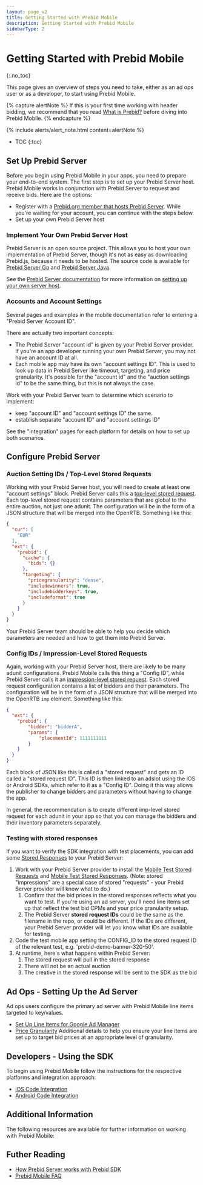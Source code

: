```yaml
---
layout: page_v2
title: Getting Started with Prebid Mobile
description: Getting Started with Prebid Mobile
sidebarType: 2
---
```


# Getting Started with Prebid Mobile
{:.no_toc}

This page gives an overview of steps you need to take, either as an ad ops user or as a developer, to start using Prebid Mobile.

{% capture alertNote %}
If this is your first time working with header bidding, we recommend that you read [What is Prebid?](/overview/intro.html) before diving into Prebid Mobile.
{% endcapture %}

{% include alerts/alert_note.html content=alertNote %}

- TOC
{:toc}

## Set Up Prebid Server

Before you begin using Prebid Mobile in your apps, you need to prepare your end-to-end system. The first step is to set up your Prebid Server host. Prebid Mobile works in conjunction with Prebid Server to request and receive bids. Here are the options:

- Register with a [Prebid.org member that hosts Prebid Server](https://prebid.org/product-suite/managed-services/). While you're waiting for your account, you can continue with the steps below.
- Set up your own Prebid Server host

### Implement Your Own Prebid Server Host

Prebid Server is an open source project. This allows you to host your own implementation of Prebid Server, though it's not as easy as downloading Prebid.js, because it needs to be hosted. The source code is available for [Prebid Server Go](https://github.com/prebid/prebid-server) and [Prebid Server Java](https://github.com/prebid/prebid-server-java).

See the [Prebid Server documentation](/prebid-server/overview/prebid-server-overview.html) for more information on [setting up your own server host](/prebid-server/hosting/pbs-hosting.html).

### Accounts and Account Settings

Several pages and examples in the mobile documentation refer to entering a "Prebid Server Account ID".

There are actually two important concepts:

- The Prebid Server "account id" is given by your Prebid Server provider. If you're an app developer running your own Prebid Server, you may not have an account ID at all.
- Each mobile app may have its own "account settings ID". This is used to look up data in Prebid Server like timeout, targeting, and price granularity. It's possible for the "account id" and the "auction settings id" to be the same thing, but this is not always the case.

Work with your Prebid Server team to determine which scenario to implement:

- keep "account ID" and "account settings ID" the same.
- establish separate "account ID" and "account settings ID"

See the "integration" pages for each platform for details on how to set up both scenarios.

## Configure Prebid Server

### Auction Setting IDs / Top-Level Stored Requests

Working with your Prebid Server host, you will need to create at least one "account settings" block. Prebid Server calls this a [top-level stored request](/prebid-server/features/pbs-storedreqs.html). Each top-level stored request contains parameters that are global to the entire auction, not just
one adunit. The configuration will be in the form of a JSON structure that will be merged into the OpenRTB. Something like this:

```json
{
  "cur": [
    "EUR"
  ],
  "ext": {
    "prebid": {
      "cache": {
        "bids": {}
      },
      "targeting": {
        "pricegranularity": "dense",
        "includewinners": true,
        "includebidderkeys": true,
        "includeformat": true
      }
    }
  }
}
```

Your Prebid Server team should be able to help you decide which parameters are needed and how to get them into Prebid Server.

### Config IDs / Impression-Level Stored Requests

Again, working with your Prebid Server host, there are likely to be many adunit configurations. Prebid Mobile calls this thing a "Config ID", while Prebid Server calls it an [impression-level stored request](/prebid-server/features/pbs-storedreqs.html). Each stored request configuration contains a list of bidders and their parameters. The configuration will be in the form of a JSON structure that will be merged into the OpenRTB `imp` element. Something like this:

```json
{
  "ext": {
    "prebid": {
        "bidder": "bidderA",
        "params": {
            "placementId": 1111111111
        }
    }
  }
}
```

Each block of JSON like this is called a "stored request" and gets an ID called a "stored request ID". This ID is then linked to an adslot using the iOS or Android SDKs, which refer to it as a "Config ID". Doing it this way allows the publisher to change bidders and parameters without
having to change the app.

In general, the recommendation is to create different imp-level stored request for each adunit in your app so that you can manage the bidders and their inventory parameters separately.

### Testing with stored responses

If you want to verify the SDK integration with test placements, you can add some [Stored Responses](/troubleshooting/pbs-troubleshooting.html#stored-responses) to your Prebid Server:

1. Work with your Prebid Server provider to install the [Mobile Test Stored Requests](https://github.com/prebid/prebid-mobile-ios/tree/master/Example/PrebidDemo/stored-configs/stored-impressions) and [Mobile Test Stored Responses](https://github.com/prebid/prebid-mobile-ios/tree/master/Example/PrebidDemo/stored-configs/stored-responses). (Note: stored "impressions" are a special case of stored "requests" - your Prebid Server provider will know what to do.)
    1. Confirm that the bid prices in the stored responses reflects what you want to test. If you're using an ad server, you'll need line items set up that reflect the test bid CPMs and your price granularity setup.
    2. The Prebid Server **stored request IDs** could be the same as the filename in the repo, or could be different. If the IDs are different, your Prebid Server provider will let you know what IDs are available for testing.
2. Code the test mobile app setting the CONFIG_ID to the stored request ID of the relevant test, e.g. 'prebid-demo-banner-320-50'.
3. At runtime, here's what happens within Prebid Server:
    1. The stored request will pull in the stored response
    2. There will not be an actual auction
    3. The creative in the stored response will be sent to the SDK as the bid

## Ad Ops - Setting Up the Ad Server

Ad ops users configure the primary ad server with Prebid Mobile line items targeted to key/values.

- [Set Up Line Items for Google Ad Manager](/adops/step-by-step.html)
- [Price Granularity](/adops/price-granularity.html) Additional details to help you ensure your line items are set up to target bid prices at an appropriate level of granularity.

## Developers - Using the SDK

To begin using Prebid Mobile follow the instructions for the respective platforms and integration approach:

- [iOS Code Integration](/prebid-mobile/pbm-api/ios/code-integration-ios.html)
- [Android Code Integration](/prebid-mobile/pbm-api/android/code-integration-android.html)

## Additional Information

The following resources are available for further information on working with Prebid Mobile:

## Futher Reading

- [How Prebid Server works with Prebid SDK](/prebid-server/use-cases/pbs-sdk.html)
- [Prebid Mobile FAQ](https://docs.prebid.org/faq/prebid-mobile-faq.html)
